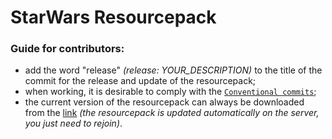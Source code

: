 # StarWars Resourcepack
### Guide for contributors:
- add the word "release" *(release: YOUR_DESCRIPTION)* to the title of the commit for the release and update of the resourcepack;
- when working, it is desirable to comply with the [`Сonventional commits`](https://www.conventionalcommits.org/ru/v1.0.0/);
- the current version of the resourcepack can always be downloaded from the [link](https://swrp.skinoff.site/rp.zip) *(the resourcepack is updated automatically on the server, you just need to rejoin)*.
